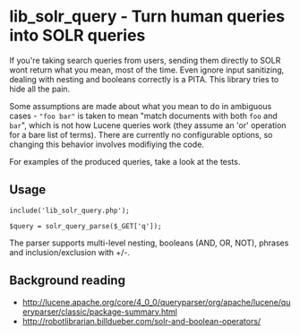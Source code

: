 # lib_solr_query - Turn human queries into SOLR queries

If you're taking search queries from users, sending them directly to SOLR wont return what
you mean, most of the time. Even ignore input sanitizing, dealing with nesting and booleans
correctly is a PITA. This library tries to hide all the pain.

Some assumptions are made about what you mean to do in ambiguous cases - `"foo bar"` is taken 
to mean "match documents with both `foo` and `bar`", which is not how Lucene queries work (they
assume an 'or' operation for a bare list of terms). There are currently no configurable options,
so changing this behavior involves modifiying the code.

For examples of the produced queries, take a look at the tests.


## Usage

    include('lib_solr_query.php');

    $query = solr_query_parse($_GET['q']);

The parser supports multi-level nesting, booleans (AND, OR, NOT), phrases and inclusion/exclusion
with +/-.


## Background reading

* http://lucene.apache.org/core/4_0_0/queryparser/org/apache/lucene/queryparser/classic/package-summary.html
* http://robotlibrarian.billdueber.com/solr-and-boolean-operators/
